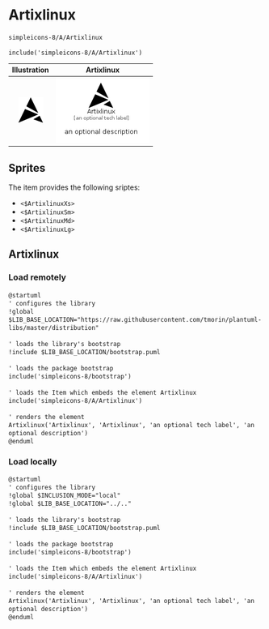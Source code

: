 # Artixlinux


```text
simpleicons-8/A/Artixlinux
```

```text
include('simpleicons-8/A/Artixlinux')
```



| Illustration | Artixlinux |
| :---: | :---: |
| ![illustration for Illustration](../../simpleicons-8/A/Artixlinux.png) | ![illustration for Artixlinux](../../simpleicons-8/A/Artixlinux.Local.png) |



## Sprites
The item provides the following sriptes:

- `<$ArtixlinuxXs>`
- `<$ArtixlinuxSm>`
- `<$ArtixlinuxMd>`
- `<$ArtixlinuxLg>`





## Artixlinux

### Load remotely
```plantuml
@startuml
' configures the library
!global $LIB_BASE_LOCATION="https://raw.githubusercontent.com/tmorin/plantuml-libs/master/distribution"

' loads the library's bootstrap
!include $LIB_BASE_LOCATION/bootstrap.puml

' loads the package bootstrap
include('simpleicons-8/bootstrap')

' loads the Item which embeds the element Artixlinux
include('simpleicons-8/A/Artixlinux')

' renders the element
Artixlinux('Artixlinux', 'Artixlinux', 'an optional tech label', 'an optional description')
@enduml
```

### Load locally
```plantuml
@startuml
' configures the library
!global $INCLUSION_MODE="local"
!global $LIB_BASE_LOCATION="../.."

' loads the library's bootstrap
!include $LIB_BASE_LOCATION/bootstrap.puml

' loads the package bootstrap
include('simpleicons-8/bootstrap')

' loads the Item which embeds the element Artixlinux
include('simpleicons-8/A/Artixlinux')

' renders the element
Artixlinux('Artixlinux', 'Artixlinux', 'an optional tech label', 'an optional description')
@enduml
```

